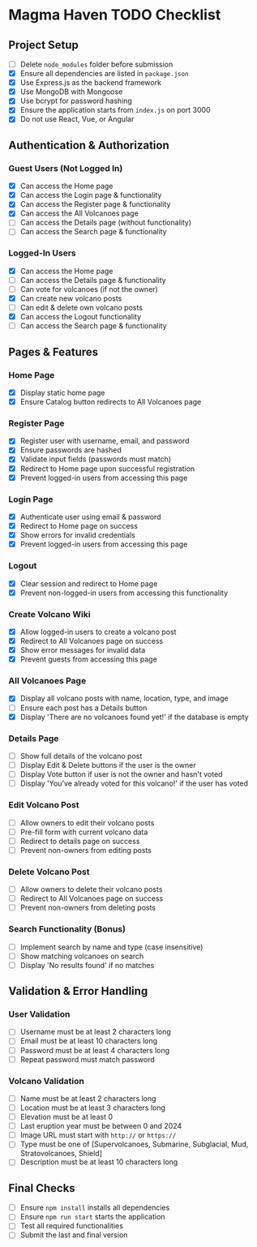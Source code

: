 # Magma Haven TODO Checklist

## Project Setup
- [ ] Delete `node_modules` folder before submission
- [x] Ensure all dependencies are listed in `package.json`
- [x] Use Express.js as the backend framework
- [x] Use MongoDB with Mongoose
- [x] Use bcrypt for password hashing
- [x] Ensure the application starts from `index.js` on port 3000
- [x] Do not use React, Vue, or Angular

## Authentication & Authorization
### Guest Users (Not Logged In)
- [x] Can access the Home page
- [x] Can access the Login page & functionality
- [x] Can access the Register page & functionality
- [x] Can access the All Volcanoes page
- [ ] Can access the Details page (without functionality)
- [ ] Can access the Search page & functionality

### Logged-In Users
- [x] Can access the Home page
- [ ] Can access the Details page & functionality
- [ ] Can vote for volcanoes (if not the owner)
- [x] Can create new volcano posts
- [ ] Can edit & delete own volcano posts
- [x] Can access the Logout functionality
- [ ] Can access the Search page & functionality

## Pages & Features
### Home Page
- [x] Display static home page
- [x] Ensure Catalog button redirects to All Volcanoes page

### Register Page
- [x] Register user with username, email, and password
- [x] Ensure passwords are hashed
- [x] Validate input fields (passwords must match)
- [x] Redirect to Home page upon successful registration
- [x] Prevent logged-in users from accessing this page

### Login Page
- [x] Authenticate user using email & password
- [x] Redirect to Home page on success
- [x] Show errors for invalid credentials
- [x] Prevent logged-in users from accessing this page

### Logout
- [x] Clear session and redirect to Home page
- [x] Prevent non-logged-in users from accessing this functionality

### Create Volcano Wiki
- [x] Allow logged-in users to create a volcano post
- [x] Redirect to All Volcanoes page on success
- [x] Show error messages for invalid data
- [x] Prevent guests from accessing this page

### All Volcanoes Page
- [x] Display all volcano posts with name, location, type, and image
- [ ] Ensure each post has a Details button
- [x] Display 'There are no volcanoes found yet!' if the database is empty

### Details Page
- [ ] Show full details of the volcano post
- [ ] Display Edit & Delete buttons if the user is the owner
- [ ] Display Vote button if user is not the owner and hasn't voted
- [ ] Display 'You've already voted for this volcano!' if the user has voted

### Edit Volcano Post
- [ ] Allow owners to edit their volcano posts
- [ ] Pre-fill form with current volcano data
- [ ] Redirect to details page on success
- [ ] Prevent non-owners from editing posts

### Delete Volcano Post
- [ ] Allow owners to delete their volcano posts
- [ ] Redirect to All Volcanoes page on success
- [ ] Prevent non-owners from deleting posts

### Search Functionality (Bonus)
- [ ] Implement search by name and type (case insensitive)
- [ ] Show matching volcanoes on search
- [ ] Display 'No results found' if no matches

## Validation & Error Handling
### User Validation
- [ ] Username must be at least 2 characters long
- [ ] Email must be at least 10 characters long
- [ ] Password must be at least 4 characters long
- [ ] Repeat password must match password

### Volcano Validation
- [ ] Name must be at least 2 characters long
- [ ] Location must be at least 3 characters long
- [ ] Elevation must be at least 0
- [ ] Last eruption year must be between 0 and 2024
- [ ] Image URL must start with `http://` or `https://`
- [ ] Type must be one of [Supervolcanoes, Submarine, Subglacial, Mud, Stratovolcanoes, Shield]
- [ ] Description must be at least 10 characters long

## Final Checks
- [ ] Ensure `npm install` installs all dependencies
- [ ] Ensure `npm run start` starts the application
- [ ] Test all required functionalities
- [ ] Submit the last and final version

